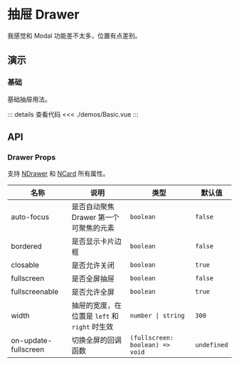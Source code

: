 # 抽屉 Drawer

我感觉和 Modal 功能差不太多，位置有点差别。

## 演示

### 基础

基础抽屉用法。

<DrawerBasic />

::: details 查看代码
<<< ./demos/Basic.vue
:::

## API

### Drawer Props

支持 [NDrawer](https://www.naiveui.com/zh-CN/light/components/drawer#Drawer-Props) 和 [NCard](https://www.naiveui.com/zh-CN/light/components/card#Card-Props) 所有属性。

| 名称                 | 说明                                          | 类型                            | 默认值      |
| -------------------- | --------------------------------------------- | ------------------------------- | ----------- |
| auto-focus           | 是否自动聚焦 Drawer 第一个可聚焦的元素        | `boolean`                       | `false`     |
| bordered             | 是否显示卡片边框                              | `boolean`                       | `false`     |
| closable             | 是否允许关闭                                  | `boolean`                       | `true`      |
| fullscreen           | 是否全屏抽屉                                  | `boolean`                       | `false`     |
| fullscreenable       | 是否允许全屏                                  | `boolean`                       | `true`      |
| width                | 抽屉的宽度，在位置是 `left` 和 `right` 时生效 | `number \| string`              | `300`       |
| on-update-fullscreen | 切换全屏的回调函数                            | `(fullscreen: boolean) => void` | `undefined` |
